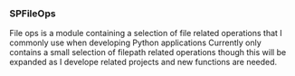 ### SPFileOps

File ops is a module containing a selection of file related operations that I commonly use when developing Python applications
Currently only contains a small selection of filepath related operations though this will be expanded as I develope related projects and new functions are needed.
